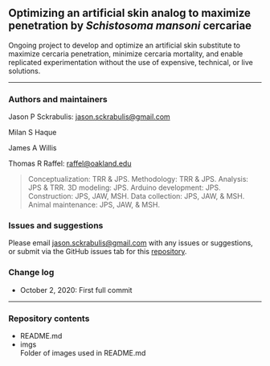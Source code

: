 ## Optimizing an artificial skin analog to maximize penetration by _Schistosoma mansoni_ cercariae

Ongoing project to develop and optimize an artificial skin substitute to maximize cercaria penetration, minimize cercaria mortality, and enable replicated experimentation without the use of expensive, technical, or live solutions.

---

### Authors and maintainers

Jason P Sckrabulis: jason.sckrabulis@gmail.com

Milan S Haque

James A Willis

Thomas R Raffel: raffel@oakland.edu

>Conceptualization: TRR & JPS. Methodology: TRR & JPS. Analysis: JPS & TRR. 3D modeling: JPS. Arduino development: JPS. Construction: JPS, JAW, MSH. Data collection: JPS, JAW, & MSH. Animal maintenance: JPS, JAW, & MSH.

### Issues and suggestions

Please email jason.sckrabulis@gmail.com with any issues or suggestions, or submit via the GitHub issues tab for this [repository](https://github.com/jasonsckrabulis/sckrabulis_cercaria_trap/issues).

### Change log

* October 2, 2020: First full commit

---

### Repository contents

* README.md  
* imgs  
   Folder of images used in README.md
